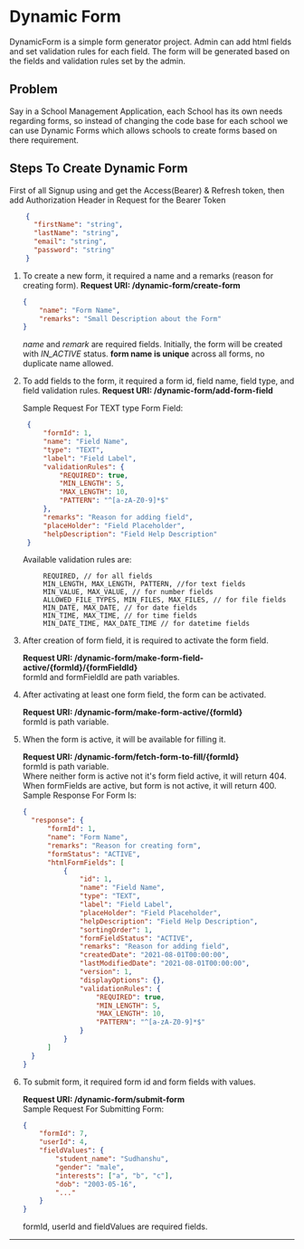 # Dynamic Form

DynamicForm is a simple form generator project. Admin can add html fields and set validation rules for each field.
The form will be generated based on the fields and validation rules set by the admin.

## Problem 
Say in a School Management Application, each School has its own needs regarding forms, so instead of changing the code base
for each school we can use Dynamic Forms which allows schools to create forms based on there requirement.

## Steps To Create Dynamic Form

First of all Signup using and get the Access(Bearer) & Refresh token, then add Authorization Header in Request for the Bearer Token 
```json
    {
      "firstName": "string",
      "lastName": "string",
      "email": "string",
      "password": "string"
    }
```

1. To create a new form, it required a name and a remarks (reason for creating form).
    **Request URI: /dynamic-form/create-form**
    ```json
    {
        "name": "Form Name",
        "remarks": "Small Description about the Form"
    }
    ```
    _name_ and _remark_ are required fields.
    Initially, the form will be created with *IN_ACTIVE* status.
    **form name is unique** across all forms, no duplicate name allowed.


2. To add fields to the form, it required a form id, field name, field type, and field validation rules.
   **Request URI: /dynamic-form/add-form-field**

    Sample Request For TEXT type Form Field:
   ```json
    {
        "formId": 1,
        "name": "Field Name",
        "type": "TEXT",
        "label": "Field Label",
        "validationRules": {
            "REQUIRED": true,
            "MIN_LENGTH": 5,
            "MAX_LENGTH": 10,
            "PATTERN": "^[a-zA-Z0-9]*$"
        },
        "remarks": "Reason for adding field",
        "placeHolder": "Field Placeholder",
        "helpDescription": "Field Help Description"
    }
    ```
   
     Available validation rules are:
   ```
        REQUIRED, // for all fields
        MIN_LENGTH, MAX_LENGTH, PATTERN, //for text fields
        MIN_VALUE, MAX_VALUE, // for number fields
        ALLOWED_FILE_TYPES, MIN_FILES, MAX_FILES, // for file fields
        MIN_DATE, MAX_DATE, // for date fields
        MIN_TIME, MAX_TIME, // for time fields
        MIN_DATE_TIME, MAX_DATE_TIME // for datetime fields
   ```
3. After creation of form field, it is required to activate the form field.

   **Request URI: /dynamic-form/make-form-field-active/{formId}/{formFieldId}**<br>
    formId and formFieldId are path variables.
    
4. After activating at least one form field, the form can be activated.

   **Request URI: /dynamic-form/make-form-active/{formId}**<br>
    formId is path variable.    

5. When the form is active, it will be available for filling it.
   
   **Request URI: /dynamic-form/fetch-form-to-fill/{formId}**<br>
    formId is path variable.<br>
    Where neither form is active not it's form field active, it will return 404.<br>
    When formFields are active, but form is not active, it will return 400.<br>
    Sample Response For Form Is:
    ```json
   {
      "response": {
          "formId": 1,
          "name": "Form Name",
          "remarks": "Reason for creating form",
          "formStatus": "ACTIVE",
          "htmlFormFields": [
              {
                  "id": 1,
                  "name": "Field Name",
                  "type": "TEXT",
                  "label": "Field Label",
                  "placeHolder": "Field Placeholder",
                  "helpDescription": "Field Help Description",
                  "sortingOrder": 1,
                  "formFieldStatus": "ACTIVE",
                  "remarks": "Reason for adding field",
                  "createdDate": "2021-08-01T00:00:00",
                  "lastModifiedDate": "2021-08-01T00:00:00",
                  "version": 1,
                  "displayOptions": {},
                  "validationRules": {
                      "REQUIRED": true,
                      "MIN_LENGTH": 5,
                      "MAX_LENGTH": 10,
                      "PATTERN": "^[a-zA-Z0-9]*$"
                  }
              }
          ]
      }
   }
    ```
   
7. To submit form, it required form id and form fields with values.

   **Request URI: /dynamic-form/submit-form**<br>
    Sample Request For Submitting Form:
    ```json
    {
        "formId": 7,
        "userId": 4,
        "fieldValues": {
            "student_name": "Sudhanshu",
            "gender": "male",
            "interests": ["a", "b", "c"],
            "dob": "2003-05-16",
            "..."
        }
    }
    ```
    formId, userId and fieldValues are required fields.<br>

----------------------------------------------------------------------------------------------------------------------------
